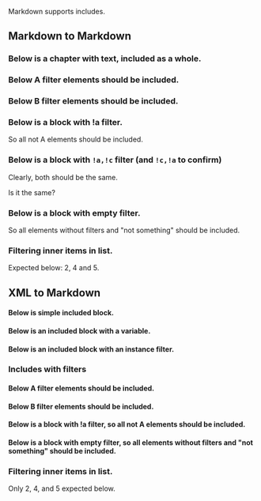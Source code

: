 [//]: # (title: Markdown includes)

<tldr>
<var name="example_name" value="client-json/src/JsonClient.kt"/>
<include src="lib.topic" include-id="download_example"/>
</tldr>

Markdown supports includes.

## Markdown to Markdown

### Below is a chapter with text, included as a whole.

<include from="warning.md" element-id="gen-warn"/>

### Below A filter elements should be included.

<include from="Markdown_snippets.md" element-id="note-with-filters" use-filter="empty,a"/>

### Below B filter elements should be included.

<include from="Markdown_snippets.md" element-id="note-with-filters" use-filter="b,empty"/>

### Below is a block with !a filter. 

So all not A elements should be included.

<include from="Markdown_snippets.md" element-id="note-with-filters" use-filter="!a"/>

### Below is a block with `!a,!c` filter (and `!c,!a` to confirm)

Clearly, both should be the same.

<include from="Markdown_snippets.md" element-id="note-with-filters" use-filter="!c,!a"/>

Is it the same? 

<include from="Markdown_snippets.md" element-id="note-with-filters" use-filter="!a,!c"/>

### Below is a block with empty filter.

So all elements without filters and "not something" should be included.

<include from="Markdown_snippets.md" element-id="note-with-filters" use-filter="empty"/>

### Filtering inner items in list.

Expected below: 2, 4 and 5.

<include from="Markdown_snippets.md" 
         element-id="list" 
         use-filter="empty,2,4"/>

## XML to Markdown

#### Below is simple included block.

<include from="warning.topic" element-id="warning_generic"/>

#### Below is an included block with a variable.

<include from="warning.topic" element-id="warning_deprecation">
<var name="version" value="1.7"/>
</include>

#### Below is an included block with an instance filter.

<if instance="s">
<include from="warning.topic" element-id="warning_deprecation"/>
</if>

### Includes with filters

#### Below A filter elements should be included.

<include from="note.topic" element-id="note-with-filters" use-filter="a,empty"/>

#### Below B filter elements should be included.

<include from="note.topic" element-id="note-with-filters" use-filter="empty,b"/>

#### Below is a block with !a filter, so all not A elements should be included.

<include from="note.topic" element-id="note-with-filters" use-filter="!a"/>

#### Below is a block with empty filter, so all elements without filters and "not something" should be included.

<include from="note.topic" element-id="note-with-filters" use-filter="empty"/>

### Filtering inner items in list.

Only 2, 4, and 5 expected below.

<include from="note.topic"
         element-id="list"
         use-filter="empty,2,4"/>
